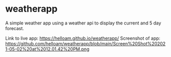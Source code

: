 # weatherapp
A simple weather app using a weather api to display the current and 5 day forecast.

Link to live app: https://helloam.github.io/weatherapp/
Screenshot of app: https://github.com/helloam/weatherapp/blob/main/Screen%20Shot%202021-05-02%20at%2012.01.42%20PM.png

